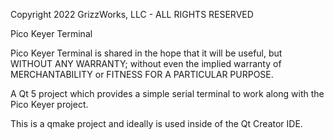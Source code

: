 Copyright 2022 GrizzWorks, LLC - ALL RIGHTS RESERVED

Pico Keyer Terminal

Pico Keyer Terminal is shared in the hope that it will be useful,
but WITHOUT ANY WARRANTY; without even the implied warranty of
MERCHANTABILITY or FITNESS FOR A PARTICULAR PURPOSE.

A Qt 5 project which provides a simple serial terminal to
work along with the Pico Keyer project.

This is a qmake project and ideally is used inside
of the Qt Creator IDE.
